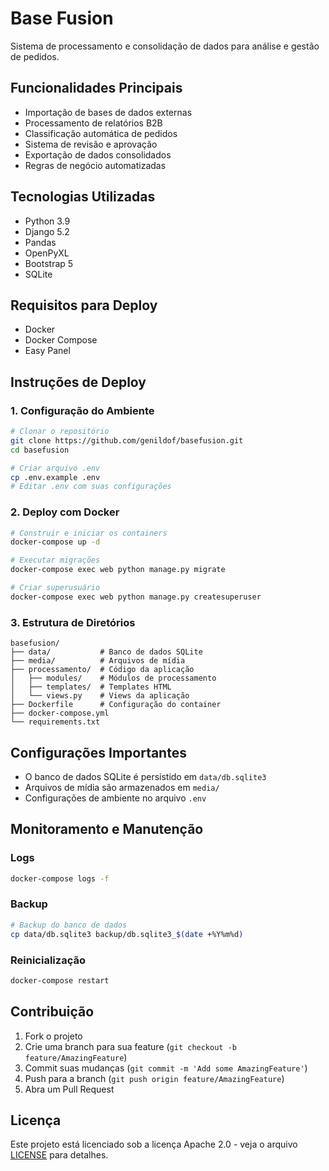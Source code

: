 # Base Fusion

Sistema de processamento e consolidação de dados para análise e gestão de pedidos.

## Funcionalidades Principais

- Importação de bases de dados externas
- Processamento de relatórios B2B
- Classificação automática de pedidos
- Sistema de revisão e aprovação
- Exportação de dados consolidados
- Regras de negócio automatizadas

## Tecnologias Utilizadas

- Python 3.9
- Django 5.2
- Pandas
- OpenPyXL
- Bootstrap 5
- SQLite

## Requisitos para Deploy

- Docker
- Docker Compose
- Easy Panel

## Instruções de Deploy

### 1. Configuração do Ambiente

```bash
# Clonar o repositório
git clone https://github.com/genildof/basefusion.git
cd basefusion

# Criar arquivo .env
cp .env.example .env
# Editar .env com suas configurações
```

### 2. Deploy com Docker

```bash
# Construir e iniciar os containers
docker-compose up -d

# Executar migrações
docker-compose exec web python manage.py migrate

# Criar superusuário
docker-compose exec web python manage.py createsuperuser
```

### 3. Estrutura de Diretórios

```
basefusion/
├── data/           # Banco de dados SQLite
├── media/          # Arquivos de mídia
├── processamento/  # Código da aplicação
│   ├── modules/    # Módulos de processamento
│   ├── templates/  # Templates HTML
│   └── views.py    # Views da aplicação
├── Dockerfile      # Configuração do container
├── docker-compose.yml
└── requirements.txt
```

## Configurações Importantes

- O banco de dados SQLite é persistido em `data/db.sqlite3`
- Arquivos de mídia são armazenados em `media/`
- Configurações de ambiente no arquivo `.env`

## Monitoramento e Manutenção

### Logs
```bash
docker-compose logs -f
```

### Backup
```bash
# Backup do banco de dados
cp data/db.sqlite3 backup/db.sqlite3_$(date +%Y%m%d)
```

### Reinicialização
```bash
docker-compose restart
```

## Contribuição

1. Fork o projeto
2. Crie uma branch para sua feature (`git checkout -b feature/AmazingFeature`)
3. Commit suas mudanças (`git commit -m 'Add some AmazingFeature'`)
4. Push para a branch (`git push origin feature/AmazingFeature`)
5. Abra um Pull Request

## Licença

Este projeto está licenciado sob a licença Apache 2.0 - veja o arquivo [LICENSE](LICENSE) para detalhes. 